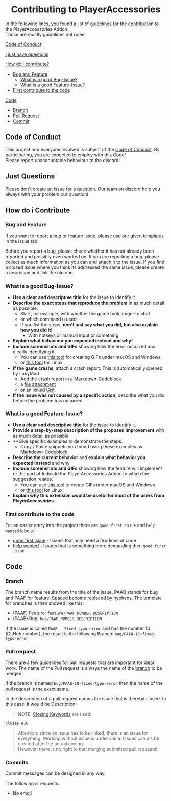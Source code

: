 <h1 align="center">Contributing to PlayerAccessories</h1>

In the following lines, you found a list of guidelines for the contribution to the PlayerAccessories
Addon. <br>
Those are mostly guidelines not rules!

[Code of Conduct](#code-of-conduct)

[I just have questions](#just-questions)

[How do i contribute?](#how-do-i-contribute)

- [Bug and Feature](#bug-and-feature)
  - [What is a good Bug-Issue?](#what-is-a-good-bug-issue)
  - [What is a good Feature-Issue?](#what-is-a-good-feature-issue)
- [First contribute to the code](#first-contribute-to-the-code)

[Code](#code)
- [Branch](#branch)
- [Pull Request](#pull-request)
- [Commit](#commit)

## Code of Conduct

This project and everyone involved is subject of the [Code of Conduct](CODE_OF_CONDUCT.md).
By participating, you are expected to employ with this Code! <br>
Please report unaccountable behaviour to the discord!

## Just Questions

Please don't create an issue for a question. Our team on discord help you always with your problem
our question!

## How do i Contribute

### Bug and Feature

If you want to report a bug or feature issue, please use our given templates in the issue tab!

Before you report a bug, please check whether it has not already been reported and possibly even worked on.
If you are reporting a bug, please collect as much information as you can and attach it to the issue.
If you find a closed issue where you think its addressed the same issue, please create a new issue and
link the old one.

### What is a good Bug-Issue?

- **Use a clear and descriptive title** for the issue to identify it.
- **Describe the exact steps that reproduce the problem** in as much detail as possible.
  - Start, for example, with whether the game took longer to start
  - or which command u used
  - If you list the steps, **don't just say what you did, but also explain how you did it!**
    - With hotkeys or manual input or something
- **Explain what behaviour you expected instead and why!**
- **Include screenshots and GIFs** showing how the error occurred and clearly identifying it.
  - You can use [this tool](https://www.cockos.com/licecap/) for creating GIFs under macOS and Windows
  - or [this tool](https://github.com/colinkeenan/silentcast) for Linux
- **If the game crashs**, attach a crash report. This is automatically opened by LabyMod
  - Add the crash report in a [Markdown-Codeblock](https://help.github.com/articles/markdown-basics/#multiple-lines)
  - a [file attachment](https://help.github.com/articles/file-attachments-on-issues-and-pull-requests/)
  - or an linked [Gist](https://gist.github.com)
- **If the issue was not caused by a specific action**, describe what you did before the problem has occurred

### What is a good Feature-Issue?

- **Use a clear and descriptive title** for the issue to identify it.
- **Provide a step-by-step description of the proposed improvement** with as much detail as possible
- **Give specific examples to demonstrate the steps.
  - Copy / Paste snippets you found using these examples as [Markdown-Codeblock](https://help.github.com/articles/markdown-basics/#multiple-lines)
- **Describe the current behavior** and **explain what behavior you expected instead** and why
- **Include screenshots and GIFs** showing how the feature will implement or the part of Indicate the PlayerAccessories Addon to which the suggestion relates.
  - You can use [this tool](https://www.cockos.com/licecap/) to create GIFs under macOS and Windows
  - or [this tool](https://github.com/colinkeenan/silentcast) for Linux
- **Explain why this extension would be useful for most of the users from PlayerAccessories.**

### First contribute to the code

For an easier entry into the project there are `good first issue` and `help wanted` labels:

- [good first issue](https://github.com/epycsolutions-addons/playeraccessories/labels/good%20first%20issue) - Issues that only need a few lines of code
- [help wanted](https://github.com/epycsolutions-addons/playeraccessories/labels/help%20wanted) - Issues that is something more demanding then `good first issue`

## Code

### Branch

The branch name results from the title of the issue. PAAB stands for bug and PAAF for feature.
Spaced become replaced by hyphens. The template for branches is then showed like this:

- (PAAF) Feature: `feature/PAAF NUMBER DESCRIPTION`
- (PAAB) Bug: `bug/PAAB NUMBER DESCRIPTION`

If the issue is called `PAAB - Fixed typo error` and has the number 10 (GitHub number), the result is
the following Branch: `bug/PAAB-10-fixed-typo-error`

### Pull request

There are a few guidelines for pull requests that are important for clear work.
The name of the Pull request is always the name of the [branch](#branch) to be merged.

If the branch is named `bug/PAAB-10-fixed-typo-error` then the name of the pull request is the exact same.

In the description of a pull request comes the issue that is thereby closed.
In this case, it would be Description:

> NOTE: [Closing Keywords](https://docs.github.com/articles/closing-issues-using-keywords) are used!

```
closes #10
```

> Attention: since an issue has to be linked, there is an issue for everything. Working without issue is
> undesirable. Issues can als be created after the actual coding. <br>
> However, there is no right to that merging submitted pull requests!

### Commits

Commit messages can be designed in any way.

The following is requests:
- No emoji